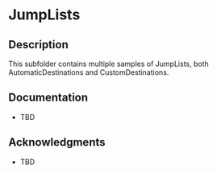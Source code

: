 # JumpLists

## Description

This subfolder contains multiple samples of JumpLists, both AutomaticDestinations and CustomDestinations.

## Documentation

* TBD

## Acknowledgments

* TBD